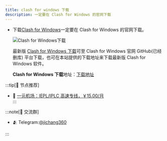 ```yaml
---
title: clash for windows 下载
description: 一定要在 Clash for Windows 的官网下载
---
```


- 下载[Clash for Windows](/)一定要在 Clash for Windows 的官网下载。

  ![Clash for Windows下载](/assets/Clash-for-Windows-download.COeTNxYv.webp "Clash for Windows下载")

  最新版 [Clash for Windows 下载](/download)可至 Clash for Windows 官网 GitHub(已经删库) 平台下载，也可在本站提供的下载地址来下载最新版 Clash for Windows 软件。

  **Clash for Windows 下载**地址：[下载地址](https://dl.p6p.net/clash_for_windows/)

:::tip[🎉 节点推荐]
- 🚀 <a href="https://a.suola.link/1yuan" rel="sponsored nofollow noopener" target="_blank">一元机场：IEPL/IPLC 高速专线，￥15.00/月</a><br>
:::

:::note[💬 交流群]

- 🫂 Telegram:[@jichang360](https://t.me/jichang360)

:::